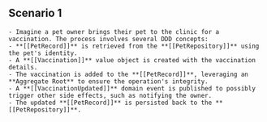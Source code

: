 ## Scenario 1
	- Imagine a pet owner brings their pet to the clinic for a vaccination. The process involves several DDD concepts:
	- **[[PetRecord]]** is retrieved from the **[[PetRepository]]** using the pet's identity.
	- A **[[Vaccination]]** value object is created with the vaccination details.
	- The vaccination is added to the **[[PetRecord]]**, leveraging an **Aggregate Root** to ensure the operation's integrity.
	- A **[[VaccinationUpdated]]** domain event is published to possibly trigger other side effects, such as notifying the owner.
	- The updated **[[PetRecord]]** is persisted back to the **[[PetRepository]]**.
